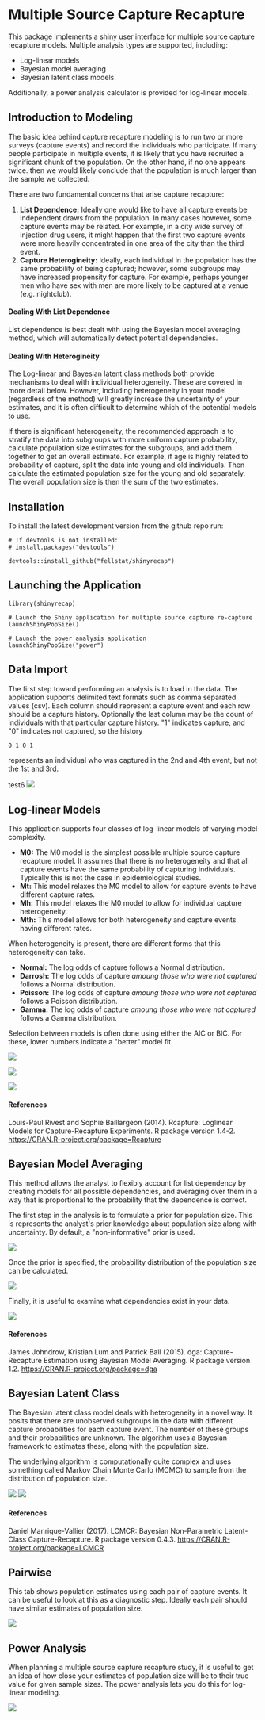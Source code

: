 # Multiple Source Capture Recapture

This package implements a shiny user interface for multiple source capture recapture models. Multiple analysis types are supported, including:
* Log-linear models
* Bayesian model averaging 
* Bayesian latent class models.

Additionally, a power analysis calculator is provided for log-linear models.

## Introduction to Modeling

The basic idea behind capture recapture modeling is to run two or more surveys (capture events) and record the individuals who participate. If many people participate in multiple events, it is likely that you have recruited a significant chunk of the population. On the other hand, if no one appears twice. then we would likely conclude that the population is much larger than the sample we collected.

There are two fundamental concerns that arise capture recapture:

1. **List Dependence:** Ideally one would like to have all capture events be independent draws from the population. In many cases however, some capture events may be related. For example, in a city wide survey of injection drug users, it might happen that the first two capture events were more heavily concentrated in one area of the city than the third event.
2. **Capture Heterogineity:** Ideally, each individual in the population has the same probability of being captured; however, some subgroups may have increased propensity for capture. For example, perhaps younger men who have sex with men are more likely to be captured at a venue (e.g. nightclub).

#### Dealing With List Dependence

List dependence is best dealt with using the Bayesian model averaging method, which will automatically detect potential dependencies.

#### Dealing With Heterogineity

The Log-linear and Bayesian latent class methods both provide mechanisms to deal with individual heterogeneity. These are covered in more detail below. However, including heterogeneity in your model (regardless of the method) will greatly increase the uncertainty of your estimates, and it is often difficult to determine which of the potential models to use.

If there is significant heterogeneity, the recommended approach is to stratify the data into subgroups with more uniform capture probability, calculate population size estimates for the subgroups, and add them together to get an overall estimate. For example, if age is highly related to probability of capture, split the data into young and old individuals. Then calculate the estimated population size for the young and old separately. The overall population size is then the sum of the two estimates.

## Installation

To install the latest development version from the github repo run:
```
# If devtools is not installed:
# install.packages("devtools")

devtools::install_github("fellstat/shinyrecap")

```

## Launching the Application

```
library(shinyrecap)

# Launch the Shiny application for multiple source capture re-capture
launchShinyPopSize()

# Launch the power analysis application
launchShinyPopSize("power")
```


## Data Import

The first step toward performing an analysis is to load in the data. The application supports delimited text formats such as comma separated values (csv). Each column should represent a capture event and each row should be a capture history. Optionally the last column may be the count of individuals with that particular capture history. "1" indicates capture, and "0" indicates not captured, so the history
```
0 1 0 1
```
represents an individual who was captured in the 2nd and 4th event, but not the 1st and 3rd.

test6
![](./images/import_data.png)

## Log-linear Models

This application supports four classes of log-linear models of varying model complexity.

* **M0:** The M0 model is the simplest possible multiple source capture recapture model. It assumes that there is no heterogeneity and that all capture events have the same probability of capturing individuals. Typically this is not the case in epidemiological studies.
* **Mt:**  This model relaxes the M0 model to allow for capture events to have different capture rates.
* **Mh:** This model relaxes the M0 model to allow for individual capture heterogeneity.
* **Mth:** This model allows for both heterogeneity and capture events having different rates.

When heterogeneity is present, there are different forms that this heterogeneity can take.

* **Normal:** The log odds of capture follows a Normal distribution.
* **Darrosh:** The log odds of capture _amoung those who were not captured_ follows a Normal distribution.
* **Poisson:** The log odds of capture _amoung those who were not captured_ follows a Poisson distribution.
* **Gamma:** The log odds of capture _amoung those who were not captured_ follows a Gamma distribution.

Selection between models is often done using either the AIC or BIC. For these, lower numbers indicate a "better" model fit. 

![](./images/ll_mc.png)

![](./images/ll_ms.png)

![](./images/ll_d.png)

#### References
Louis-Paul Rivest and Sophie Baillargeon (2014). Rcapture: Loglinear Models for Capture-Recapture Experiments. R package version 1.4-2. https://CRAN.R-project.org/package=Rcapture

## Bayesian Model Averaging

This method allows the analyst to flexibly account for list dependency by creating models for all possible dependencies, and averaging over them in a way that is proportional to the probability that the dependence is correct.

The first step in the analysis is to formulate a prior for population size. This is represents the analyst's prior knowledge about population size along with uncertainty. By default, a "non-informative" prior is used. 

![](./images/dga_prior.png)

Once the prior is specified, the probability distribution of the population size can be calculated.

![](./images/dga_post.png)

Finally, it is useful to examine what dependencies exist in your data. 

![](./images/dga_pmp.png)

#### References

James Johndrow, Kristian Lum and Patrick Ball (2015). dga: Capture-Recapture Estimation using Bayesian Model Averaging. R package version 1.2. https://CRAN.R-project.org/package=dga

## Bayesian Latent Class

The Bayesian latent class model deals with heterogeneity in a novel way. It posits that there are unobserved subgroups in the data with different capture probabilities for each capture event. The number of these groups and their probabilities are unknown. The algorithm uses a Bayesian framework to estimates these, along with the population size.

The underlying algorithm is computationally quite complex and uses something called Markov Chain Monte Carlo (MCMC) to sample from the distribution of population size.

![](./images/lcmcr_post.png)
![](./images/lcmcr_trace.png)

#### References
Daniel Manrique-Vallier (2017). LCMCR: Bayesian Non-Parametric Latent-Class Capture-Recapture. R package version 0.4.3. https://CRAN.R-project.org/package=LCMCR

## Pairwise

This tab shows population estimates using each pair of capture events. It can be useful to look at this as a diagnostic step. Ideally each pair should have similar estimates of population size.

![](./images/pair.png)


## Power Analysis

When planning a multiple source capture recapture study, it is useful to get an idea of how close your estimates of population size will be to their true value for given sample sizes. The power analysis lets you do this for log-linear modeling.

![](./images/power.png)







